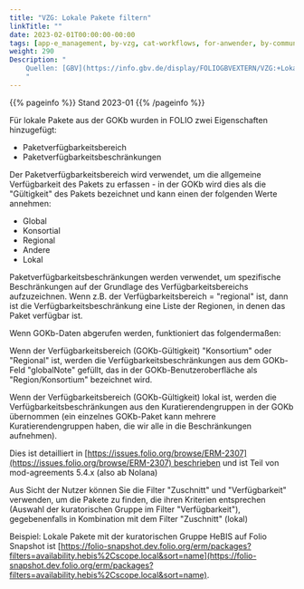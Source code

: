 ```yaml
---
title: "VZG: Lokale Pakete filtern"
linkTitle: ""
date: 2023-02-01T00:00:00-00:00
tags: [app-e_management, by-vzg, cat-workflows, for-anwender, by-community_einzelbeitrag, app-gokb]
weight: 290
Description: "
    Quellen: [GBV](https://info.gbv.de/display/FOLIOGBVEXTERN/VZG:+Lokale+Pakete+filtern)
    "
---
```


{{% pageinfo %}}
Stand 2023-01
{{% /pageinfo %}}

Für lokale Pakete aus der GOKb wurden in FOLIO zwei Eigenschaften hinzugefügt:

-   Paketverfügbarkeitsbereich
-   Paketverfügbarkeitsbeschränkungen

Der Paketverfügbarkeitsbereich wird verwendet, um die allgemeine Verfügbarkeit des Pakets zu erfassen - in der GOKb wird dies als die "Gültigkeit" des Pakets bezeichnet und kann einen der folgenden Werte annehmen:

-   Global
-   Konsortial
-   Regional
-   Andere
-   Lokal

Paketverfügbarkeitsbeschränkungen werden verwendet, um spezifische Beschränkungen auf der Grundlage des Verfügbarkeitsbereichs aufzuzeichnen. Wenn z.B. der Verfügbarkeitsbereich = "regional" ist, dann ist die Verfügbarkeitsbeschränkung eine Liste der Regionen, in denen das Paket verfügbar ist.

Wenn GOKb-Daten abgerufen werden, funktioniert das folgendermaßen:

Wenn der Verfügbarkeitsbereich (GOKb-Gültigkeit) "Konsortium" oder "Regional" ist, werden die Verfügbarkeitsbeschränkungen aus dem GOKb-Feld "globalNote" gefüllt, das in der GOKb-Benutzeroberfläche als "Region/Konsortium" bezeichnet wird.

Wenn der Verfügbarkeitsbereich (GOKb-Gültigkeit) lokal ist, werden die Verfügbarkeitsbeschränkungen aus den Kuratierendengruppen in der GOKb übernommen (ein einzelnes GOKb-Paket kann mehrere Kuratierendengruppen haben, die wir alle in die Beschränkungen aufnehmen).

Dies ist detailliert in [https://issues.folio.org/browse/ERM-2307](https://issues.folio.org/browse/ERM-2307) beschrieben und ist Teil von mod-agreements 5.4.x (also ab Nolana)

Aus Sicht der Nutzer können Sie die Filter "Zuschnitt" und "Verfügbarkeit" verwenden, um die Pakete zu finden, die ihren Kriterien entsprechen (Auswahl der kuratorischen Gruppe im Filter "Verfügbarkeit"), gegebenenfalls in Kombination mit dem Filter "Zuschnitt" (lokal)

Beispiel: Lokale Pakete mit der kuratorischen Gruppe HeBIS auf Folio Snapshot ist [https://folio-snapshot.dev.folio.org/erm/packages?filters=availability.hebis%2Cscope.local&sort=name](https://folio-snapshot.dev.folio.org/erm/packages?filters=availability.hebis%2Cscope.local&sort=name).

